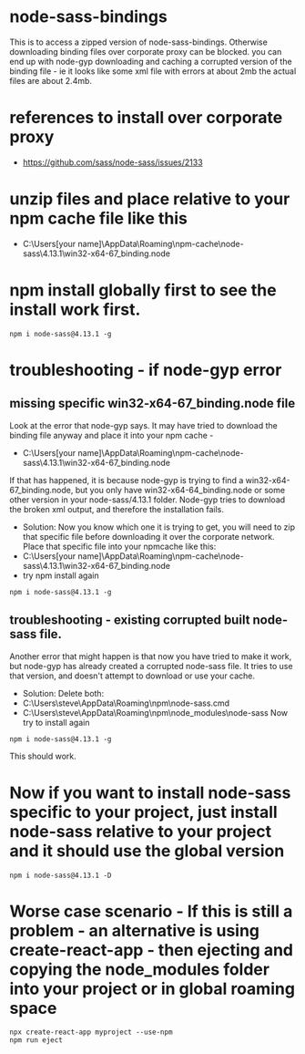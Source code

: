 # node-sass-bindings
This is to access a zipped version of node-sass-bindings. Otherwise downloading binding files over corporate proxy can be blocked.
you can end up with node-gyp downloading and caching a corrupted version of the binding file - ie it looks like some xml file with errors at about 2mb
the actual files are about 2.4mb.

# references to install over corporate proxy
- https://github.com/sass/node-sass/issues/2133

# unzip files and place relative to your npm cache file like this
- C:\Users\[your name]\AppData\Roaming\npm-cache\node-sass\4.13.1\win32-x64-67_binding.node

# npm install globally first to see the install work first.
```
npm i node-sass@4.13.1 -g
```

# troubleshooting - if node-gyp error
## missing specific win32-x64-67_binding.node file
Look at the error that node-gyp says. It may have tried to download the binding file anyway and place it into your npm cache -
- C:\Users\[your name]\AppData\Roaming\npm-cache\node-sass\4.13.1\win32-x64-67_binding.node

If that has happened, it is because node-gyp is trying to find a win32-x64-67_binding.node, but you only have win32-x64-64_binding.node or some other version in your node-sass/4.13.1 folder. Node-gyp tries to download the broken xml output, and therefore the installation fails.
- Solution:
Now you know which one it is trying to get, you will need to zip that specific file before downloading it over the corporate network.
Place that specific file into your npmcache like this:
- C:\Users\[your name]\AppData\Roaming\npm-cache\node-sass\4.13.1\win32-x64-67_binding.node
- try npm install again
```
npm i node-sass@4.13.1 -g
```
## troubleshooting - existing corrupted built node-sass file.
Another error that might happen is that now you have tried to make it work, but node-gyp has already created a corrupted node-sass file.
It tries to use that version, and doesn't attempt to download or use your cache.
- Solution:
Delete both:
 - C:\Users\steve\AppData\Roaming\npm\node-sass.cmd
 - C:\Users\steve\AppData\Roaming\npm\node_modules\node-sass
Now try to install again
```
npm i node-sass@4.13.1 -g
```
This should work.

# Now if you want to install node-sass specific to your project, just install node-sass relative to your project  and it should use the global version
```
npm i node-sass@4.13.1 -D
```

# Worse case scenario - If this is still a problem - an alternative is using create-react-app - then ejecting and copying the node_modules folder into your project or in global roaming space
```
npx create-react-app myproject --use-npm
npm run eject
```
